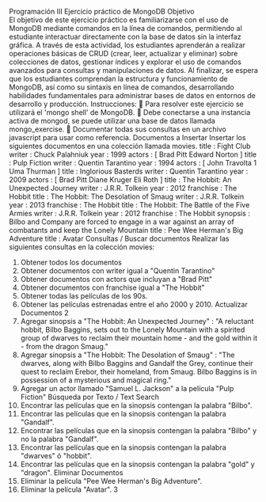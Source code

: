Programación III 
Ejercicio práctico de MongoDB 
Objetivo  
El objetivo de este ejercicio práctico es familiarizarse con el uso de MongoDB mediante 
comandos en la línea de comandos, permitiendo al estudiante interactuar directamente 
con la base de datos sin la interfaz gráfica. A través de esta actividad, los estudiantes 
aprenderán a realizar operaciones básicas de CRUD (crear, leer, actualizar y eliminar) 
sobre colecciones de datos, gestionar índices y explorar el uso de comandos avanzados 
para consultas y manipulaciones de datos. Al finalizar, se espera que los estudiantes 
comprendan la estructura y funcionamiento de MongoDB, así como su sintaxis en línea 
de comandos, desarrollando habilidades fundamentales para administrar bases de datos 
en entornos de desarrollo y producción. 
Instrucciones: 
 Para resolver este ejercicio se utilizará el 'mongo shell' de MongoDB. 
 Debe conectarse a una instancia activa de mongod, se puede utilizar una base de 
datos llamada mongo_exercise. 
 Documentar todas sus consultas en un archivo javascript para usar como 
referencia. 
Documentos a Insertar 
Insertar los siguientes documentos en una colección llamada movies. 
title : Fight Club 
writer : Chuck Palahniuk 
year : 1999 
actors : [ 
Brad Pitt 
Edward Norton 
] 
title : Pulp Fiction 
writer : Quentin Tarantino 
year : 1994 
actors : [ 
John Travolta 
1 
Uma Thurman 
] 
title : Inglorious Basterds 
writer : Quentin Tarantino 
year : 2009 
actors : [ 
Brad Pitt 
Diane Kruger 
Eli Roth 
] 
title : The Hobbit: An Unexpected Journey 
writer : J.R.R. Tolkein 
year : 2012 
franchise : The Hobbit 
title : The Hobbit: The Desolation of Smaug 
writer : J.R.R. Tolkein 
year : 2013 
franchise : The Hobbit 
title : The Hobbit: The Battle of the Five Armies 
writer : J.R.R. Tolkein 
year : 2012 
franchise : The Hobbit 
synopsis : Bilbo and Company are forced to engage in a war against an array of 
combatants and keep the Lonely Mountain 
title : Pee Wee Herman's Big Adventure 
title : Avatar 
Consultas / Buscar documentos 
Realizar las siguientes consultas en la colección movies: 
1. Obtener todos los documentos 
2. Obtener documentos con writer igual a "Quentin Tarantino" 
3. Obtener documentos con actors que incluyan a "Brad Pitt" 
4. Obtener documentos con franchise igual a "The Hobbit" 
5. Obtener todas las películas de los 90s. 
6. Obtener las películas estrenadas entre el año 2000 y 2010. 
Actualizar Documentos 
2 
1. Agregar sinopsis a "The Hobbit: An Unexpected Journey" : "A reluctant hobbit, 
Bilbo Baggins, sets out to the Lonely Mountain with a spirited group of dwarves 
to reclaim their mountain home - and the gold within it - from the dragon 
Smaug." 
2. Agregar sinopsis a "The Hobbit: The Desolation of Smaug" : "The dwarves, along 
with Bilbo Baggins and Gandalf the Grey, continue their quest to reclaim Erebor, 
their homeland, from Smaug. Bilbo Baggins is in possession of a mysterious and 
magical ring." 
3. Agregar un actor llamado "Samuel L. Jackson" a la película "Pulp Fiction" 
Búsqueda por Texto / Text Search 
1. Encontrar las películas que en la sinopsis contengan la palabra "Bilbo". 
2. Encontrar las películas que en la sinopsis contengan la palabra "Gandalf". 
3. Encontrar las películas que en la sinopsis contengan la palabra "Bilbo" y no la palabra 
"Gandalf". 
4. Encontrar las películas que en la sinopsis contengan la palabra "dwarves" ó "hobbit". 
5. Encontrar las películas que en la sinopsis contengan la palabra "gold" y "dragon". 
Eliminar Documentos 
1. Eliminar la película "Pee Wee Herman's Big Adventure". 
2. Eliminar la película "Avatar". 
3 